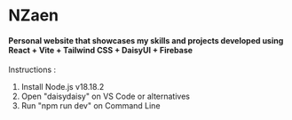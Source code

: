 # NZaen

#### Personal website that showcases my skills and projects developed using React + Vite + Tailwind CSS + DaisyUI + Firebase

Instructions : 
1. Install Node.js v18.18.2
2. Open "daisydaisy" on VS Code or alternatives
3. Run "npm run dev" on Command Line

